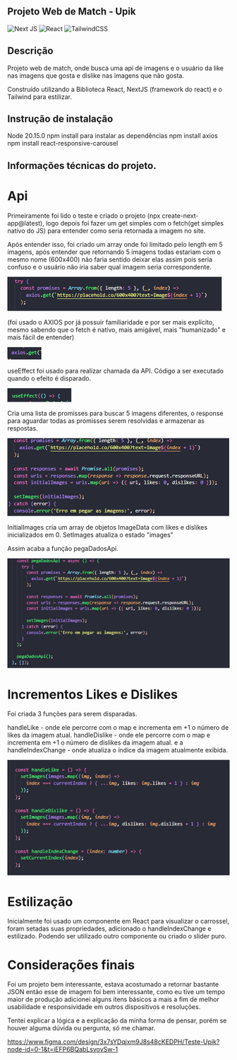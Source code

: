 ## Projeto Web de Match - Upik
![Next JS](https://img.shields.io/badge/Next-black?style=for-the-badge&logo=next.js&logoColor=white)
![React](https://img.shields.io/badge/react-%2320232a.svg?style=for-the-badge&logo=react&logoColor=%2361DAFB)
![TailwindCSS](https://img.shields.io/badge/tailwindcss-%2338B2AC.svg?style=for-the-badge&logo=tailwind-css&logoColor=white)

## Descrição
Projeto web de match, onde busca uma api de imagens e o usuário da 
like nas imagens que gosta e dislike nas imagens que não gosta.

Construído utilizando a Biblioteca React, NextJS (framework do react) e o Tailwind para estilizar.

## Instrução de instalação
 Node 20.15.0
 npm install para instalar as dependências
 npm install axios
 npm install react-responsive-carousel

## Informações técnicas do projeto.

# Api
Primeiramente foi lido o teste e criado o projeto (npx create-next-app@latest), logo depois foi fazer 
um get simples com o fetch(get simples nativo do JS) para entender como seria retornada a imagem no site.

Após entender isso, foi criado um array onde foi limitado pelo length em 5 imagens, após entender que retornando 5 
imagens todas estariam com o mesmo nome (600x400) não faria sentido deixar elas assim pois seria confuso e o usuário não iria saber qual imagem seria correspondente.

![API](public/image.png)

(foi usado o AXIOS por já possuir familiaridade e por ser mais explícito, mesmo sabendo que o fetch é nativo, mais amigável, mais "humanizado" e mais fácil de entender)

![AXIOS](public/image-1.png)

useEffect foi usado para realizar chamada da API. Código a ser executado quando o efeito é disparado.

![useEffect](public/image-4.png)

Cria uma lista de promisses para buscar 5 imagens diferentes, o response para aguardar todas as promisses serem resolvidas e armazenar as respostas.

![Promisses](public/image-2.png)

InitialImages cria um array de objetos ImageData com likes e dislikes inicializados em 0. SetImages atualiza o estado "images"

Assim acaba a função pegaDadosApi.

![InitialImages](public/image-3.png)

# Incrementos Likes e Dislikes

Foi criada 3 funções para serem disparadas.

handleLike - onde ele percorre com o map e incrementa em +1 o número de likes da imagem atual.
handleDislike - onde ele percorre com o map e incrementa em +1 o número de dislikes da imagem atual.
e a handleIndexChange - onde atualiza o índice da imagem atualmente exibida.

![Likes e Dislikes](public/image-5.png)

# Estilização

Inicialmente foi usado um componente em React para visualizar o carrossel, foram setadas suas propriedades, adicionado o handleIndexChange 
e estilizado. Podendo ser utilizado outro componente ou criado o slider puro.

# Considerações finais

Foi um projeto bem interessante, estava acostumado a retornar bastante JSON então esse de imagem foi bem interessante, como eu tive um tempo
maior de produção adicionei alguns itens básicos a mais a fim de melhor usabilidade e responsividade em outros dispositivos e resoluções.

Tentei explicar a lógica e a explicação da minha forma de pensar, porém se houver alguma dúvida ou pergunta, só me chamar.

https://www.figma.com/design/3x7sYDqjxm9J8s48cKEDPH/Teste-Upik?node-id=0-1&t=iEFP6BQabLsvovSw-1
